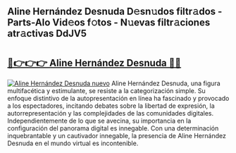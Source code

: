 ## Aline Hernández Desnuda D𝚎sn𝚞dos filtr𝚊dos - Parts-AIo Vid𝚎os f𝚘tos - N𝚞evas filtr𝚊ciones atr𝚊ctivas DdJV5

# <h2><a href="http://mb0ef0.tromn.icu/?c=Aline+Hern%c3%a1ndez+Desnuda">🔗👉👉👉 Aline Hernández Desnuda 🔗🔗</a></h2>

[![Aline Hernández Desnuda nuevo](https://i.imgur.com/pEAQMta.gif)](http://mb0ef0.tromn.icu/?c=Aline+Hern%c3%a1ndez+Desnuda)
Aline Hernández Desnuda, una figura multifacética y estimulante, se resiste a la categorización simple. Su enfoque distintivo de la autopresentación en línea ha fascinado y provocado a los espectadores, incitando debates sobre la libertad de expresión, la autorrepresentación y las complejidades de las comunidades digitales. Independientemente de lo que se avecina, su importancia en la configuración del panorama digital es innegable. Con una determinación inquebrantable y un cautivador innegable, la presencia de Aline Hernández Desnuda en el mundo virtual es incontenible.

